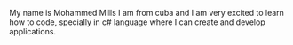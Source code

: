 My name is Mohammed Mills I am from cuba and I am very excited to learn how to code, specially in c# language where I can create and develop applications.
